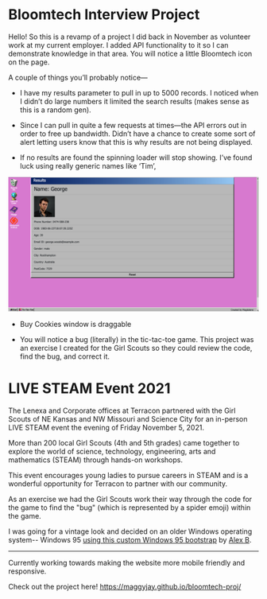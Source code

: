 # Bloomtech Interview Project
Hello! So this is a revamp of a project I did back in November as volunteer work at my current employer. I added API functionality to it so I can demonstrate knowledge in that area. You will notice a little Bloomtech icon on the page. 

A couple of things you’ll probably notice—

* I have my results parameter to pull in up to 5000 records. I noticed when I didn’t do large numbers it limited the search results (makes sense as this is a random gen). 

* Since I can pull in quite a few requests at times—the API errors out in order to free up bandwidth. Didn’t have a chance to create some sort of alert letting users know that this is why results are not being displayed. 

* If no results are found the spinning loader will stop showing. I’ve found luck using really generic names like ‘Tim’, 

<img src="/assets/apiscreen.png">

* Buy Cookies window is draggable

* You will notice a bug (literally) in the tic-tac-toe game. This project was an exercise I created for the Girl Scouts so they could review the code, find the bug, and correct it. 



# LIVE STEAM Event 2021

The Lenexa and Corporate offices at Terracon partnered with the Girl Scouts of NE Kansas and NW Missouri and Science City for an in-person LIVE STEAM event the evening of Friday November 5, 2021.  

More than 200 local Girl Scouts (4th and 5th grades) came together to explore the world of science, technology, engineering, arts and mathematics (STEAM) through hands-on workshops.  

This event encourages young ladies to pursue careers in STEAM and is a wonderful opportunity for Terracon to partner with our community.

As an exercise we had the Girl Scouts work their way through the code for the game to find the "bug" (which is represented by a spider emoji) within the game.

I was going for a vintage look and decided on an older Windows operating system-- Windows 95 <a href="https://alexbsoft.github.io/win95.css/">using this custom Windows 95 bootstrap</a> by <a href = "https://alex-b.me/">Alex B</a>. 

_______________________________________________

Currently working towards making the website more mobile friendly and responsive. 

Check out the project here! https://maggyjay.github.io/bloomtech-proj/


